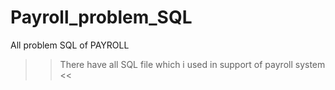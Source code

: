 # Payroll_problem_SQL
All problem SQL of PAYROLL

>> There have all SQL file which i used in support of payroll system <<
